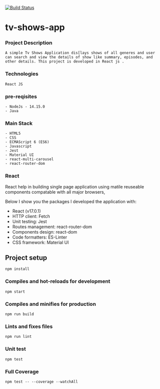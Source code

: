 [![Build Status](https://travis-ci.org/sailajaVelampati/Shows.svg?branch=master)](https://travis-ci.org/github/sailajaVelampati/Shows)

# tv-shows-app

### Project Description

```
A simple Tv Shows Application dis[lays shows of all generes and user can search and view the details of show like summary, episodes, and other details. This project is developed in React js .
```

### Technologies

```
React JS
```

### pre-reqisites

```
- NodeJs - 14.15.0
- Java
```

### Main Stack

```
- HTML5
- CSS
- ECMAScript 6 (ES6)
- Javascript
- Jest
- Material UI
- react-multi-carousel
- react-router-dom
```

### React

React help in building single page application using matile reuseable components compatable with all major browsers,

Below I show you the packages I developed the application with:

- React (v17.0.1)
- HTTP client: Fetch
- Unit testing: Jest
- Routes management: react-router-dom
- Components design: react-dom
- Code formatters: ES-Linter
- CSS framework: Material UI

## Project setup

```
npm install
```

### Compiles and hot-reloads for development

```
npm start
```

### Compiles and minifies for production

```
npm run build
```

### Lints and fixes files

```
npm run lint
```

### Unit test

```
npm test
```

### Full Coverage

```
npm test -- --coverage --watchAll
```
